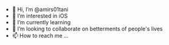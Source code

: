- 👋 Hi, I’m @amirs01tani
- 👀 I’m interested in iOS
- 🌱 I’m currently learning 
- 💞️ I’m looking to collaborate on betterments of people's lives
- 📫 How to reach me ...

<!---
amirs01tani/amirs01tani is a ✨ special ✨ repository because its `README.md` (this file) appears on your GitHub profile.
You can click the Preview link to take a look at your changes.
--->
